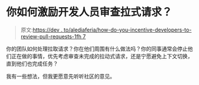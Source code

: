 # 你如何激励开发人员审查拉式请求？

> 原文:[https://dev . to/alediaferia/how-do-you-incentive-developers-to-review-pull-requests-1fh 7](https://dev.to/alediaferia/how-do-you-incentivize-developers-to-review-pull-requests-1fh7)

你的团队如何处理拉取请求？你在他们周围有什么做法吗？你的同事通常会停止他们正在做的事情，优先考虑审查未完成的拉动式请求，还是宁愿避免上下文切换，直到他们也完成任务？

我有一些想法，但我更愿意先听听社区的意见。